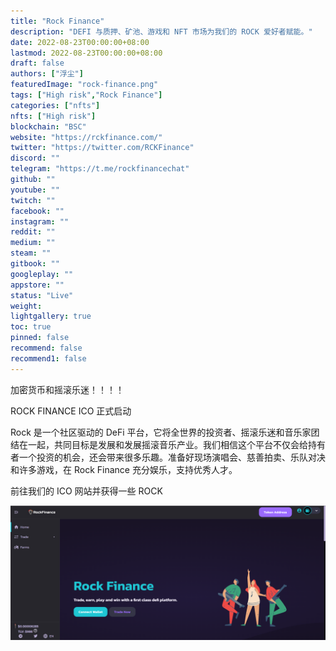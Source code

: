```yaml
---
title: "Rock Finance"
description: "DEFI 与质押、矿池、游戏和 NFT 市场为我们的 ROCK 爱好者赋能。"
date: 2022-08-23T00:00:00+08:00
lastmod: 2022-08-23T00:00:00+08:00
draft: false
authors: ["浮尘"]
featuredImage: "rock-finance.png"
tags: ["High risk","Rock Finance"]
categories: ["nfts"]
nfts: ["High risk"]
blockchain: "BSC"
website: "https://rckfinance.com/"
twitter: "https://twitter.com/RCKFinance"
discord: ""
telegram: "https://t.me/rockfinancechat"
github: ""
youtube: ""
twitch: ""
facebook: ""
instagram: ""
reddit: ""
medium: ""
steam: ""
gitbook: ""
googleplay: ""
appstore: ""
status: "Live"
weight: 
lightgallery: true
toc: true
pinned: false
recommend: false
recommend1: false
---
```

加密货币和摇滚乐迷！！！！

ROCK FINANCE ICO 正式启动

 Rock 是一个社区驱动的 DeFi 平台，它将全世界的投资者、摇滚乐迷和音乐家团结在一起，共同目标是发展和发展摇滚音乐产业。我们相信这个平台不仅会给持有者一个投资的机会，还会带来很多乐趣。准备好现场演唱会、慈善拍卖、乐队对决和许多游戏，在 Rock Finance 充分娱乐，支持优秀人才。

前往我们的 ICO 网站并获得一些 ROCK

![7465312](7465312.png)
